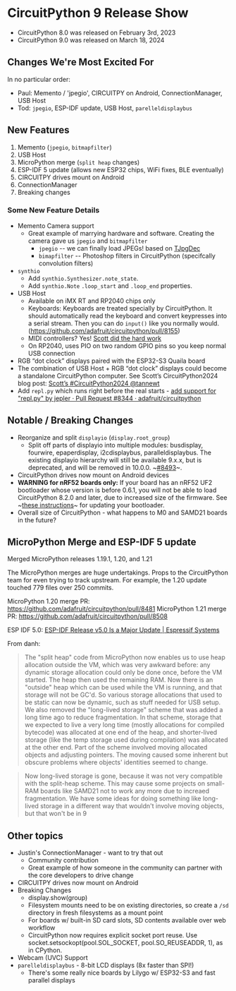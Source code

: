 # CircuitPython 9 Release Show

* CircuitPython 8.0 was released on February 3rd, 2023
* CircuitPython 9.0 was released on March 18, 2024

## Changes We're Most Excited For

In no particular order:

* Paul: Memento / 'jpegio', CIRCUITPY on Android, ConnectionManager, USB Host
* Tod: `jpegio`, ESP-IDF update, USB Host, `parelleldisplaybus`

## New Features

1. Memento (`jpegio`, `bitmapfilter`)
2. USB Host
3. MicroPython merge (`split heap` changes)
4. ESP-IDF 5 update (allows new ESP32 chips, WiFi fixes, BLE eventually) 
5. CIRCUITPY drives mount on Android
6. ConnectionManager 
7. Breaking changes

### Some New Feature Details

* Memento Camera support
  * Great example of marrying hardware and software.  Creating the camera gave us `jpegio` and `bitmapfilter`
    * `jpegio` -- we can finally load JPEGs! based on [TJpgDec](http://elm-chan.org/fsw/tjpgd/)
    * `bimapfilter` -- Photoshop filters in CircuitPython (specifcally convolution filters)
* `synthio`
  * Add `synthio.Synthesizer.note_state`.
  * Add `synthio.Note` `.loop_start` and `.loop_end` properties.
* USB Host
  * Available on iMX RT and RP2040 chips only
  * Keyboards: Keyboards are treated specially by CircuitPython. It should automatically read the keyboard and convert keypresses into a serial stream.  Then you can do `input()` like you normally would. (https://github.com/adafruit/circuitpython/pull/8155)
  * MIDI controllers?  Yes! [Scott did the hard work](https://github.com/todbot/Adafruit_CircuitPython_USB_Host_MIDI/)
  * On RP2040, uses PIO on two random GPIO pins so you keep normal USB connection
* RGB “dot clock” displays paired with the ESP32-S3 Quaila board
* The combination of USB Host + RGB “dot clock” displays could become a standalone CircuitPython computer.  See Scott’s CircuitPython2024 blog post:  [Scott’s \#CircuitPython2024 @tannewt](https://blog.adafruit.com/2024/01/24/scotts-circuitpython2024-tannewt/)
* Add `repl.py` which runs right before the real starts - [add support for "repl.py" by jepler · Pull Request \#8344 · adafruit/circuitpython](https://github.com/adafruit/circuitpython/pull/8344)

## Notable / Breaking Changes

* Reorganize and split `displayio` (`display.root_group`)
  * Split off parts of displayio into multiple modules: busdisplay, fourwire, epaperdisplay, i2cdisplaybus, paralleldisplaybus. The existing displayio hierarchy will still be available 9.x.x, but is deprecated, and will be removed in 10.0.0. ~[\#8493](https://github.com/adafruit/circuitpython/pull/8493)~.
* CircuitPython drives now mount on Android devices
* **WARNING for nRF52 boards only:** If your board has an nRF52 UF2 bootloader whose version is before 0.6.1, you will not be able to load CircuitPython 8.2.0 and later, due to increased size of the firmware. See ~[these instructions](https://learn.adafruit.com/introducing-the-adafruit-nrf52840-feather/update-bootloader)~ for updating your bootloader.
* Overall size of CircuitPython - what happens to M0 and SAMD21 boards in the future?

## MicroPython Merge and ESP-IDF 5 update

Merged MicroPython releases 1.19.1, 1.20, and 1.21

The MicroPython merges are huge undertakings. Props to the CircuitPython team for even 
trying to track upstream. For example, the 1.20 update touched 779 files over 250 commits. 

MicroPython 1.20 merge PR: https://github.com/adafruit/circuitpython/pull/8481
MicroPython 1.21 merge PR: https://github.com/adafruit/circuitpython/pull/8508

ESP IDF 5.0: [ESP-IDF Release v5.0 Is a Major Update | Espressif Systems](https://www.espressif.com/en/news/ESP-IDFv5)

From danh:

> The "split heap" code from MicroPython now enables us to use heap allocation outside the VM, which was very awkward before: any dynamic storage allocation could only be done once, before the VM started. The heap then used the remaining RAM. Now there is an "outside" heap which can be used while the VM is running, and that storage will not be GC'd. So various storage allocations that used to be static can now be dynamic, such as stuff needed for USB setup.  We also removed the "long-lived storage" scheme that was added a long time ago to reduce fragmentation. In that scheme, storage that we expected to live a very long time (mostly allocations for compiled bytecode) was allocated at one end of the heap, and shorter-lived storage (like the temp storage used during compilation) was allocated at the other end. Part of the scheme involved moving allocated objects and adjusting pointers. The moving caused some inherent but obscure problems where objects' identities seemed to change.

> Now long-lived storage is gone, because it was not very compatible with the split-heap scheme. This may cause some projects on small-RAM boards like SAMD21 not to work any more due to increaed fragmentation. We have some ideas for doing something like long-lived storage in a different way that wouldn't involve moving objects, but that won't be in 9

## Other topics

* Justin's ConnectionManager - want to try that out
  * Community contribution
  * Great example of how someone in the community can partner with the core developers to drive change
* CIRCUITPY drives now mount on Android
* Breaking Changes
  * display.show(group)
  * Filesystem mounts need to be on existing directories, so create a `/sd` directory in fresh filesystems as a mount point
  * For boards w/ built-in SD card slots, SD contents available over web workflow
  * CircuitPython now requires explicit socket port reuse. Use socket.setsockopt(pool.SOL_SOCKET, pool.SO_REUSEADDR, 1), as in CPython.
* Webcam (UVC) Support
* `parelleldisplaybus` - 8-bit LCD displays (8x faster than SPI!) 
  - There's some really nice boards by Lilygo w/ ESP32-S3 and fast parallel displays
